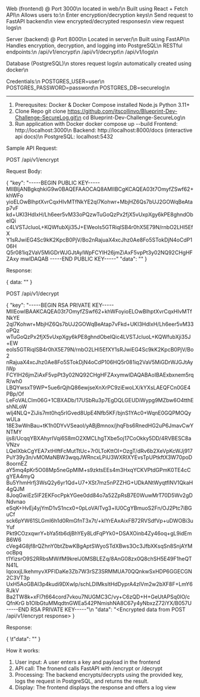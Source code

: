 

Web (frontend) @ Port 3000\n
located in web/\n
Built using React + Fetch API\n
Allows users to:\n
    Enter encryption/decryption keys\n
    Send request to FastAPI backend\n
    view encrypted/decrypted responses\n
    view request logs\n


Server (backend) @ Port 8000\n
Located in server/\n
Built using FastAPi\n
Handles encryption, decryption, and logging into PostgreSQL\n
RESTful endpoints:\n
    /api/v1/encrypt\n
    /api/v1/decrypt\n
    /api/v1/logs\n


Database (PostgreSQL)\n
    stores request logs\n
    automatically created using docker\n

Credentials:\n
    POSTGRES_USER=user\n
    POSTGRES_PASSWORD=password\n
    POSTGRES_DB=securelog\n
    
--------

1. Prerequsites:
Docker & Docker Compose installed
Node.js
Python 3.11+
2. Clone Repo
git clone https://github.com/itscollinvo/Blueprint-Dev-Challenge-SecureLog.git\n
cd Blueprint-Dev-Challenge-SecureLog\n
3. Run application with Docker
docker compose up --build
Frontend: http://localhost:3000\n
Backend: http://localhost:8000/docs  (interactive api docs)\n
PostgreSQL: localhost:5432

Sample API Request:

POST /api/v1/encrypt

Request Body:

{
    "key": "-----BEGIN PUBLIC KEY-----
MIIBIjANBgkqhkiG9w0BAQEFAAOCAQ8AMIIBCgKCAQEA03t7OmyfZSwf62+khWFo
yioELOwBlhptXvrCqxHIvMTfNkYE2ql7Kohwr+MbjHZ6Qs7bUJ2GOWqBeAtap7vF
kd+UKI3HdIxH/Lh6eer5vM33oPQzwTuGoQzPx2fjX5vUxpXgy6kPE8ghndObeIQi
c4LVSTJcluoL+KQWfubXji35J+EWeoIs5GTRiqlSB4r0hX5E79N/rnbO2LHl5EfX
Y1sRJwiEG4Sc9kK2KpcB0PjV/Bo2nRajuaX4xcJhz0Ae8Fo5STokDjN4oCdP106H
Q5r081iq2VaV5MiGDrWJGJtAylWpFCYIH26jmZiAxF5vpPt3y02NQ92CHgHFZAxy
mwIDAQAB
-----END PUBLIC KEY-----"
    "data": "<Type any text in here>"
}

Response:

{
    data: "<encrpyted data>"
}


POST /api/v1/decrypt

{
    "key": "-----BEGIN RSA PRIVATE KEY-----
MIIEowIBAAKCAQEA03t7OmyfZSwf62+khWFoyioELOwBlhptXvrCqxHIvMTfNkYE
2ql7Kohwr+MbjHZ6Qs7bUJ2GOWqBeAtap7vFkd+UKI3HdIxH/Lh6eer5vM33oPQz
wTuGoQzPx2fjX5vUxpXgy6kPE8ghndObeIQic4LVSTJcluoL+KQWfubXji35J+EW
eoIs5GTRiqlSB4r0hX5E79N/rnbO2LHl5EfXY1sRJwiEG4Sc9kK2KpcB0PjV/Bo2
nRajuaX4xcJhz0Ae8Fo5STokDjN4oCdP106HQ5r081iq2VaV5MiGDrWJGJtAylWp
FCYIH26jmZiAxF5vpPt3y02NQ92CHgHFZAxymwIDAQABAoIBAExbxnem5rqR/wh0
LBQYwsxT9WP+5ue6rQjhQ86ewjseXnXrPC9ziEwoLX/kYXsLAEQFCn0GE4PBp/Of
LeFoVALClm06G+1CBXADb/17USbRu3p7EgDQLGEUDiWypg9MZbw6O4tthEshNLoW
wIj4NLQ+ZiJis7mt0hq5rIGved8UpE4Nfb5KF/bjnS1YAc0+WqnE0GQPMOQywULa
18E3wWnBau+tK1h0DYvVSeaoI/yABjBmnox/jhqFbs6RnedHG2uP6JmavCwYNTMY
ijs8/UcqqYBXAhyrIVqi6S8mO2XMCLhgTXbe5oj17CoOkky5DD/4RVBESC8aVNzv
LQeIXbkCgYEA7xtHlftFcMutTtUc+7r0LToKttOI+OzgT/dRv6b2XeVpKcWJj917
PuY39y3n/vMOMaNBW3wqqJWRncxLPiU3WXRIXYEvsTpUPtkftX3W70poD8oornEZ
aY5mq4pKr5O08Mp5neGpMlM+s9zktsEEs4m3HxqYCKVPtdGPmK0TE4cCgYEA4myQ
Bu5YhmHrfj3WsQ2y6yr1Qd+U7+XSt7mz5nPZZHG+UDkANtWyqtflNV1QkaH4gQJM
8JoqGwiEz5lF2EKFocPpkYGee0dd84o7a52ZpRsB7E0WuwMrT70D5Wv2gDNdvnao
eSqK+HvEj4yjYmD1vS1ncx0+0pLoVAlTvg3+lU0CgYBmuoS2Fn/OJ2Ptc7iBGuCf
sck6pYW61SLGmI6h1d0RmGfnT3x7t/+klYrEAxAixFB72RVSdfVp+uDWOBi3uYuf
Pkt9COzxqwrY+bYa5tb6djBhYEy8LdFqPYk0+DSAXOinb4Zy46oq+gL9idEmB6W6
cVeg4G8jf8rQZhnY0btZbwKBgAptSWyoSTdXBws3Oc3JfbXKsqSn8SnjAYMocBpq
t1YizsrO9S2RRbsMWifM9krelJ0MSBLEZq/8AnG08zx0Q8chSH5E49F1heQTN41L
IqoxxjLlkehmyvXPFIDaKe3Zb7W3rSZ3SRMMUA70QQnkwSxHDP6GGECGN2C3VT3p
UxH5AoGBAI3p4kudi9DXwIp/schLDIMksItHdDyprA4zIVm2w2bXF8F+LmY6RJkV
Ba2TW8k+xFI7t664cord7vkou7NUGMC3C/vy+C6zQD+H+GeUtAPSq0lO/cQfnKrG
b1OIbGtuMMqdtnGWEa542PNmishNA8C67y4yNbxzZ72iYX/B057U
-----END RSA PRIVATE KEY-----"\n
    "data": "<Encrypted data from POST /api/v1/encrypt response>
}

Response:

{
    \t"data": "<your decrypted message>"
}



How it works:
1. User input:
    A user enters a key and payload in the frontend
2. API call:
    The fronend calls FastAPI with /encrypt or /decrypt
3. Processing:
    The backend encrypts/decrypts using the provided key, logs the request in PostgreSQL, and returns the result.
4. Display:
    The frontend displays the response and offers a log view
